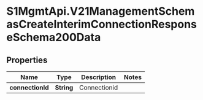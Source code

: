 # S1MgmtApi.V21ManagementSchemasCreateInterimConnectionResponseSchema200Data

## Properties
Name | Type | Description | Notes
------------ | ------------- | ------------- | -------------
**connectionId** | **String** | Connectionid | 


